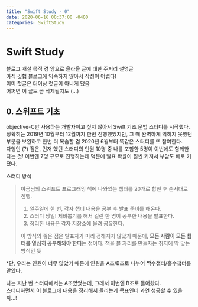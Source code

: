 ```yaml
---
title: "Swift Study - 0"
date: 2020-06-16 00:37:00 -0400
categories: SwiftStudy
---
```


<h1 id="swift-study">Swift Study</h1>
<p>블로그 개설 목적 겸 앞으로 올라올 글에 대한 주저리 설명글<br>
아직 깃헙 블로그에 익숙하지 않아서 작성이 어렵다!<br>
이미 첫글은 더이상 첫글이 아니게 됐음<br>
어쩌면 이 글도 곧 삭제될지도 (…)</p>
<h2 id="스위프트-기초">0. 스위프트 기초</h2>
<p>objective-C만 사용하는 개발자이고 싶지 않아서 Swift 기초 문법 스터디를 시작했다.<br>
정확히는 2019년 10월부터 12월까지 한번 진행했었지만, 그 때 완벽하게 익히지 못했던 부분을 보완하고 한번 더 복습할 겸 2020년 6월부터 똑같은 스터디를 또 참여한다.<br>
다행인 (?) 점은, 먼저 했던 스터디의 인원 10명 중 나를 포함한 5명이 이번에도 함께한다는 것! 이번엔 7명 규모로 진행하는데 덕분에 발표 확률이 훨씬 커져서 부담도 배로 커졌다.</p>
<p>스터디 방식</p>
<blockquote>
<p>야곰님의 스위프트 프로그래밍 책에 나와있는 챕터를 20개로 합친 후 순서대로 진행.</p>
<ol>
<li>일주일에 한 번, 각자 챕터 내용을 공부 후 발표 준비를 해온다.</li>
<li>스터디 당일! 제비뽑기를 해서 걸린 한 명이 공부한 내용을 발표한다.</li>
<li>정리한 내용은 각자 저장소에 올려 공유한다.</li>
</ol>
<p>이 방식의 좋은 점은 발표자가 미리 정해지지 않았기 때문에, <strong>모든 사람이 모든 챕터를 열심히 공부해와야 한다</strong>는 점이다. 책을 볼 자리를 만들자는 취지에 딱 맞는 방식인 듯</p>
</blockquote>
<p>*단, 우리는 인원이 너무 많았기 때문에 인원을 A조/B조로 나누어 짝수챕터/홀수챕터를 맡았다.</p>
<p>나는 지난 번 스터디에서는 A조였었는데, 그래서 이번엔 B조로 들어왔다.<br>
스터디하면서 이 블로그에 내용을 정리해서 올리는게 목표인데 과연 성공할 수 있을까…!</p>

